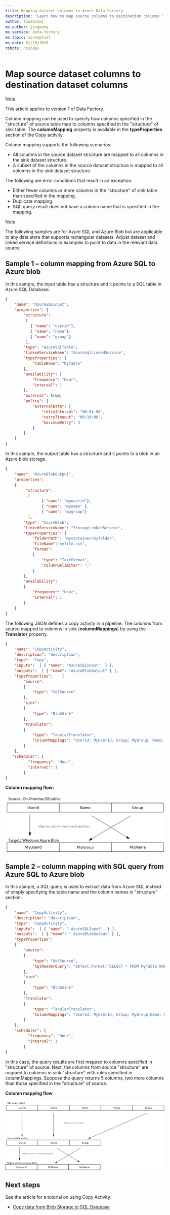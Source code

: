 ```yaml
---
title: Mapping dataset columns in Azure Data Factory 
description: 'Learn how to map source columns to destination columns.'
author: linda33wj
ms.author: jingwang
ms.service: data-factory
ms.topic: conceptual
ms.date: 01/10/2018
robots: noindex
---
```


# Map source dataset columns to destination dataset columns
> [!NOTE]
> This article applies to version 1 of Data Factory. 

Column mapping can be used to specify how columns specified in the "structure" of source table map to columns specified in the "structure" of sink table. The **columnMapping** property is available in the **typeProperties** section of the Copy activity.

Column mapping supports the following scenarios:

* All columns in the source dataset structure are mapped to all columns in the sink dataset structure.
* A subset of the columns in the source dataset structure is mapped to all columns in the sink dataset structure.

The following are error conditions that result in an exception:

* Either fewer columns or more columns in the "structure" of sink table than specified in the mapping.
* Duplicate mapping.
* SQL query result does not have a column name that is specified in the mapping.

> [!NOTE]
> The following samples are for Azure SQL and Azure Blob but are applicable to any data store that supports rectangular datasets. Adjust dataset and linked service definitions in examples to point to data in the relevant data source.

## Sample 1 – column mapping from Azure SQL to Azure blob
In this sample, the input table has a structure and it points to a SQL table in Azure SQL Database.

```json
{
    "name": "AzureSQLInput",
    "properties": {
        "structure": 
         [
           { "name": "userid"},
           { "name": "name"},
           { "name": "group"}
         ],
        "type": "AzureSqlTable",
        "linkedServiceName": "AzureSqlLinkedService",
        "typeProperties": {
            "tableName": "MyTable"
        },
        "availability": {
            "frequency": "Hour",
            "interval": 1
        },
        "external": true,
        "policy": {
            "externalData": {
                "retryInterval": "00:01:00",
                "retryTimeout": "00:10:00",
                "maximumRetry": 3
            }
        }
    }
}
```

In this sample, the output table has a structure and it points to a blob in an Azure blob storage.

```json
{
    "name": "AzureBlobOutput",
    "properties":
    {
         "structure": 
          [
                { "name": "myuserid"},
                { "name": "myname" },
                { "name": "mygroup"}
          ],
        "type": "AzureBlob",
        "linkedServiceName": "StorageLinkedService",
        "typeProperties": {
            "folderPath": "mycontainer/myfolder",
            "fileName":"myfile.csv",
            "format":
            {
                "type": "TextFormat",
                "columnDelimiter": ","
            }
        },
        "availability":
        {
            "frequency": "Hour",
            "interval": 1
        }
    }
}
```

The following JSON defines a copy activity in a pipeline. The columns from source mapped to columns in sink (**columnMappings**) by using the **Translator** property.

```json
{
    "name": "CopyActivity",
    "description": "description", 
    "type": "Copy",
    "inputs":  [ { "name": "AzureSQLInput"  } ],
    "outputs":  [ { "name": "AzureBlobOutput" } ],
    "typeProperties":    {
        "source":
        {
            "type": "SqlSource"
        },
        "sink":
        {
            "type": "BlobSink"
        },
        "translator": 
        {
            "type": "TabularTranslator",
            "ColumnMappings": "UserId: MyUserId, Group: MyGroup, Name: MyName"
        }
    },
   "scheduler": {
          "frequency": "Hour",
          "interval": 1
        }
}
```
**Column mapping flow:**

![Column mapping flow](./media/data-factory-map-columns/column-mapping-flow.png)

## Sample 2 – column mapping with SQL query from Azure SQL to Azure blob
In this sample, a SQL query is used to extract data from Azure SQL instead of simply specifying the table name and the column names in "structure" section. 

```json
{
    "name": "CopyActivity",
    "description": "description", 
    "type": "CopyActivity",
    "inputs":  [ { "name": " AzureSQLInput"  } ],
    "outputs":  [ { "name": " AzureBlobOutput" } ],
    "typeProperties":
    {
        "source":
        {
            "type": "SqlSource",
            "SqlReaderQuery": "$$Text.Format('SELECT * FROM MyTable WHERE StartDateTime = \\'{0:yyyyMMdd-HH}\\'', WindowStart)"
        },
        "sink":
        {
            "type": "BlobSink"
        },
        "Translator": 
        {
            "type": "TabularTranslator",
            "ColumnMappings": "UserId: MyUserId, Group: MyGroup,Name: MyName"
        }
    },
    "scheduler": {
          "frequency": "Hour",
          "interval": 1
        }
}
```
In this case, the query results are first mapped to columns specified in "structure" of source. Next, the columns from source "structure" are mapped to columns in sink "structure" with rules specified in columnMappings.  Suppose the query returns 5 columns, two more columns than those specified in the "structure" of source.

**Column mapping flow**

![Column mapping flow-2](./media/data-factory-map-columns/column-mapping-flow-2.png)

## Next steps
See the article for a tutorial on using Copy Activity: 

- [Copy data from Blob Storage to SQL Database](data-factory-copy-data-from-azure-blob-storage-to-sql-database.md)
